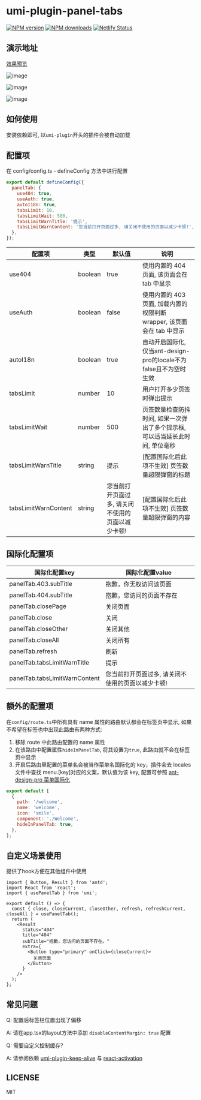 # umi-plugin-panel-tabs

[![NPM version](https://img.shields.io/npm/v/umi-plugin-panel-tabs.svg?style=flat)](https://npmjs.org/package/umi-plugin-panel-tabs)
[![NPM downloads](http://img.shields.io/npm/dm/umi-plugin-panel-tabs.svg?style=flat)](https://npmjs.org/package/umi-plugin-panel-tabs)
[![Netlify Status](https://api.netlify.com/api/v1/badges/10453ec4-945e-41c7-844e-4e7e6a2027b2/deploy-status)](https://app.netlify.com/sites/vibrant-leakey-d5b34a/deploys)

## 演示地址

[效果预览](https://vibrant-leakey-d5b34a.netlify.app/)

![image](https://user-images.githubusercontent.com/12680972/147438313-e73a3148-1bc0-438a-9e6f-28d1bad8a25a.png)

![image](https://user-images.githubusercontent.com/12680972/147438343-a1999972-cd47-4959-8fb7-5ecbaa523ca3.png)

![image](https://user-images.githubusercontent.com/12680972/147438276-7cf13dad-1145-416b-a441-6d9bc3305431.png)


## 如何使用

安装依赖即可, 以`umi-plugin`开头的插件会被自动加载

## 配置项

在 config/config.ts - defineConfig 方法中进行配置

```js
export default defineConfig({
  panelTab: {
    use404: true,
    useAuth: true,
    autoI18n: true,
    tabsLimit: 10,
    tabsLimitWait: 500,
    tabsLimitWarnTitle: '提示',
    tabsLimitWarnContent: '您当前打开页面过多, 请关闭不使用的页面以减少卡顿!',
  },
});
```

| 配置项                  | 类型      | 默认值                        | 说明                                             |
|----------------------|---------|----------------------------|------------------------------------------------|
| use404               | boolean | true                       | 使用内置的 404 页面, 该页面会在 tab 中显示                    |
| useAuth              | boolean | false                      | 使用内置的 403 页面, 加载内置的权限判断 wrapper, 该页面会在 tab 中显示 |
| autoI18n             | boolean | true                       | 自动开启国际化, 仅当ant-design-pro的locale不为false且不为空时生效 |
| tabsLimit            | number  | 10                         | 用户打开多少页签时弹出提示                                  |
| tabsLimitWait        | number  | 500                        | 页签数量检查防抖时间, 如果一次弹出了多个提示框, 可以适当延长此时间, 单位毫秒      |
| tabsLimitWarnTitle   | string  | 提示                         | [配置国际化后此项不生效] 页签数量超限弹窗的标题                          |
| tabsLimitWarnContent | string  | 您当前打开页面过多, 请关闭不使用的页面以减少卡顿! | [配置国际化后此项不生效] 页签数量超限弹窗的内容                          |

## 国际化配置项

| 国际化配置key                      | 国际化配置value                 |
|-------------------------------|----------------------------|
| panelTab.403.subTitle         | 抱歉，你无权访问该页面                |
| panelTab.404.subTitle         | 抱歉，您访问的页面不存在               |
| panelTab.closePage            | 关闭页面                       |
| panelTab.close                | 关闭                         |
| panelTab.closeOther           | 关闭其他                       |
| panelTab.closeAll             | 关闭所有                       |
| panelTab.refresh              | 刷新                         |
| panelTab.tabsLimitWarnTitle   | 提示                         |
| panelTab.tabsLimitWarnContent | 您当前打开页面过多, 请关闭不使用的页面以减少卡顿! |


## 额外的配置项

在`config/route.ts`中所有具有 name 属性的路由默认都会在标签页中显示, 如果不希望在标签也中出现此路由有两种方式:

1. 移除 route 中此路由配置的 name 属性
2. 在该路由中配置属性`hideInPanelTab`, 将其设置为`true`, 此路由就不会在标签页中显示
3. 开启后路由里配置的菜单名会被当作菜单名国际化的 key，插件会去 locales 文件中查找 menu.[key]对应的文案，默认值为该 key, 配置可参照 [ant-design-pro 菜单国际化](https://pro.ant.design/zh-CN/docs/layout#%E8%8F%9C%E5%8D%95%E5%9B%BD%E9%99%85%E5%8C%96)

```js
export default [
  {
    path: '/welcome',
    name: 'welcome',
    icon: 'smile',
    component: './Welcome',
    hideInPanelTab: true,
  },
];
```

## 自定义场景使用
提供了hook方便在其他组件中使用
```tsx
import { Button, Result } from 'antd';
import React from 'react';
import { usePanelTab } from 'umi';

export default () => {
  const { close, closeCurrent, closeOther, refresh, refreshCurrent, closeAll } = usePanelTab();
  return (
    <Result
      status="404"
      title="404"
      subTitle="抱歉，您访问的页面不存在。"
      extra={
        <Button type="primary" onClick={closeCurrent}>
          关闭页面
        </Button>
      }
    />
  );
};
```

## 常见问题

Q: 配置后标签栏位置出现了偏移

A: 请在app.tsx的layout方法中添加 `disableContentMargin: true` 配置

Q: 需要自定义控制缓存?

A: 请参阅依赖 [umi-plugin-keep-alive](https://github.com/alitajs/umi-plugin-keep-alive) 与 [react-activation](https://github.com/CJY0208/react-activation)

## LICENSE

MIT
